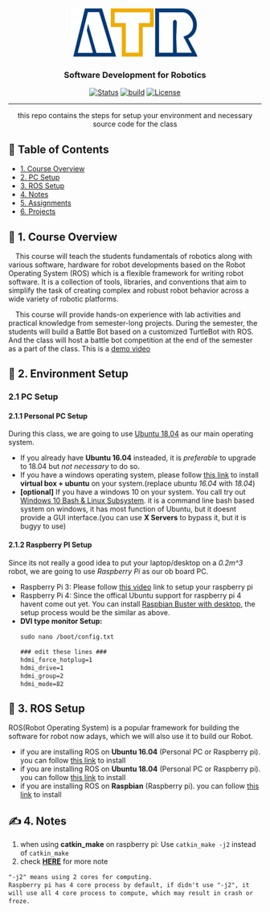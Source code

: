 <p align="center">
  <a href="" rel="noopener">
 <img src="resources/images/ATR-logo.gif" alt="ATR"></a>
</p>

<h3 align="center">Software Development for Robotics</h3>

<div align="center">

  [![Status](https://img.shields.io/badge/status-active-success.svg)]() 
  [![build](https://img.shields.io/badge/build-melodic-green)]()
  [![License](https://img.shields.io/badge/license-MIT-blue.svg)](/LICENSE)

</div>

---

<p align="center"> this repo contains the steps for setup your environment and necessary source code for the class
</p>


## 📝 Table of Contents
+ [1. Course Overview](#overview)
+ [2. PC Setup](#pc_setup)
+ [3. ROS Setup](#ros_setup)
+ [4. Notes](#notes)
+ [5. Assignments](#assignments)
+ [6. Projects](#projects)


## 🏁 1. Course Overview <a name = "overview"></a>
&emsp;This course will teach the students fundamentals of robotics along with various software, hardware for robot developments based on the Robot Operating System (ROS) which is a flexible framework for writing robot software. It is a collection of tools, libraries, and conventions that aim to simplify the task of creating complex and robust robot behavior across a wide variety of robotic platforms.

&emsp;This course will provide hands-on experience with lab activities and practical knowledge from semester-long projects. During the semester, the students will build a Battle Bot based on a customized TurtleBot with ROS. And the class will host a battle bot competition at the end of the semester as a part of the class. This is a [demo video](https://youtu.be/F-Cr1E8kr7c ) 


## 💾 2. Environment Setup <a name = "pc_setup"></a>
### 2.1 PC Setup
#### 2.1.1 Personal PC Setup
During this class, we are going to use [Ubuntu 18.04](https://ubuntu.com/download/desktop) as our main operating system. 

- If you already have **Ubuntu 16.04** insteaded, it is *preferable* to upgrade to 18.04 but *not necessary* to do so. 
- If you have a windows operating system, please follow [this link](https://www.youtube.com/watch?v=sB_5fqiysi4) to install **virtual box + ubuntu** on your system.(replace ubuntu *16.04* with *18.04*)
- **\[optional\]** If you have a windows 10 on your system. You call try out [Windows 10 Bash & Linux Subsystem](https://www.youtube.com/watch?v=Cvrqmq9A3tA&t=243s). it is a command line bash based system on windows, it has most function of Ubuntu, but it doesnt provide a GUI interface.(you can use **X Servers** to bypass it, but it is bugyy to use)

#### 2.1.2 Raspberry PI Setup
Since its not really a good idea to put your laptop/desktop on a *0.2m^3* robot, we are going to use *Raspberry Pi* as our ob board PC. 

- Raspberry Pi 3: Please follow [this video]() link to setup your raspberry pi
- Raspberry Pi 4: Since the offical Ubuntu support for raspberry pi 4 havent come out yet. You can install [Raspbian Buster with desktop](https://www.raspberrypi.org/downloads/raspbian/), the setup process would be the similar as above.
- **DVI type monitor Setup:** 
  ```
  sudo nano /boot/config.txt
  ```
  ```
  ### edit these lines ###
  hdmi_force_hotplug=1
  hdmi_drive=1
  hdmi_group=2
  hdmi_mode=82
  ```
## 🚀 3. ROS Setup <a name = "ros_setup"></a>
ROS(Robot Operating System) is a popular framework for building the software for robot now adays, which we will also use it to build our Robot.
- if you are installing ROS on **Ubuntu 16.04** (Personal PC or Raspberry pi). you can follow [this link](doc/ROSinstall.md) to install
- if you are installing ROS on **Ubuntu 18.04** (Personal PC or Raspberry pi). you can follow [this link](doc/ROSinstall.md) to install
- if you are installing ROS on **Raspbian** (Raspberry pi). you can follow [this link](http://wiki.ros.org/ROSberryPi/Installing%20ROS%20Kinetic%20on%20the%20Raspberry%20Pi) to install

## ✍️ 4. Notes <a name = "notes"></a>
1. when using **catkin_make** on raspberry pi:
Use `catkin_make -j2` instead of `catkin_make`
2. check **[HERE](https://github.com/ksu-cs-robotics/software-development-for-robotics-spring-2020/tree/master/doc)** for more note
```
"-j2" means using 2 cores for computing.
Raspberry pi has 4 core process by default, if didn't use "-j2", it will use all 4 core process to compute, which may result in crash or froze.
```